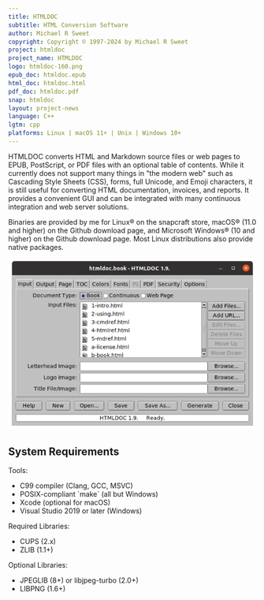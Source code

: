 ```yaml
---
title: HTMLDOC
subtitle: HTML Conversion Software
author: Michael R Sweet
copyright: Copyright © 1997-2024 by Michael R Sweet
project: htmldoc
project_name: HTMLDOC
logo: htmldoc-160.png
epub_doc: htmldoc.epub
html_doc: htmldoc.html
pdf_doc: htmldoc.pdf
snap: htmldoc
layout: project-news
language: C++
lgtm: cpp
platforms: Linux | macOS 11+ | Unix | Windows 10+
---
```


HTMLDOC converts HTML and Markdown source files or web pages to EPUB, PostScript, or PDF files with an optional table of contents. While it currently does not support many things in "the modern web" such as Cascading Style Sheets (CSS), forms, full Unicode, and Emoji characters, it is still useful for converting HTML documentation, invoices, and reports. It provides a convenient GUI and can be integrated with many continuous integration and web server solutions.

Binaries are provided by me for Linux® on the snapcraft store, macOS® (11.0 and higher) on the Github download page, and Microsoft Windows® (10 and higher) on the Github download page. Most Linux distributions also provide native packages.

![HTMLDOC Screenshot](htmldoc-ubuntu.png)


<div class="border bg20 px-3 py-2">
  <h2>System Requirements</h2>
  <div class="row"><div class="col-lg-4 border-end">
    <p>Tools:</p>
    <ul>
      <li>C99 compiler (Clang, GCC, MSVC)</li>
      <li>POSIX-compliant `make` (all but Windows)</li>
      <li>Xcode (optional for macOS)</li>
      <li>Visual Studio 2019 or later (Windows)</li>
    </ul>
  </div><div class="col-lg-4 border-end">
    <p>Required Libraries:</p>
    <ul>
      <li>CUPS (2.x)</li>
      <li>ZLIB (1.1+)</li>
    </ul>
  </div><div class="col-lg-4">
    <p>Optional Libraries:</p>
    <ul>
      <li>JPEGLIB (8+) or libjpeg-turbo (2.0+)</li>
      <li>LIBPNG (1.6+)</li>
    </ul>
  </div></div>
</div>
